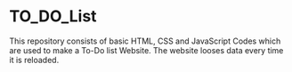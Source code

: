 # TO_DO_List
This repository consists of basic HTML, CSS and JavaScript Codes which are used to make a To-Do list Website. The website looses data every time it is reloaded. 
